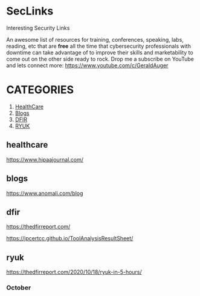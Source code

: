 # SecLinks
Interesting Security Links


An awesome list of resources for training, conferences, speaking, labs, reading, etc that are **free** all the time that cybersecurity professionals with downtime can take advantage of to improve their skills and marketability to come out on the other side ready to rock. 
Drop me a subscribe on YouTube and lets connect more: https://www.youtube.com/c/GeraldAuger 

# CATEGORIES
  1. [HealthCare](#healthcare)
  2. [Blogs](#blogs)
  3. [DFIR](#dfir)
  4. [RYUK](#ryuk)
  
## healthcare

https://www.hipaajournal.com/

## blogs

https://www.anomali.com/blog

## dfir

https://thedfirreport.com/

https://jpcertcc.github.io/ToolAnalysisResultSheet/

## ryuk

https://thedfirreport.com/2020/10/18/ryuk-in-5-hours/


### October
